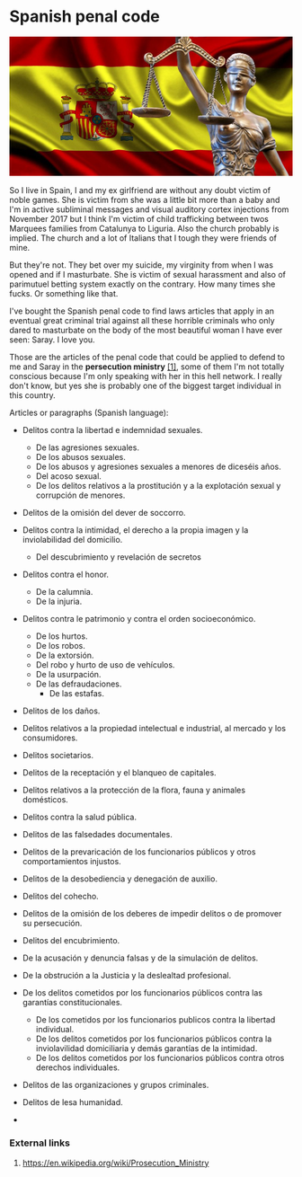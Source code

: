 # Spanish penal code

![Spanish justice](../Images/0-58.jpg)

So I live in Spain, I and my ex girlfriend are without any doubt victim of noble games. She is victim from she was a little bit more than a baby and I'm in active subliminal messages and visual auditory cortex injections from November 2017 but I think I'm victim of child trafficking between twos Marquees families from Catalunya to Liguria. Also the church probably is implied. The church and a lot of Italians that I tough they were friends of mine.

But they're not. They bet over my suicide, my virginity from when I was opened and if I masturbate. She is victim of sexual harassment and also of parimutuel betting system exactly on the contrary. How many times she fucks. Or something like that.

I've bought the Spanish penal code to find laws articles that apply in an eventual  great criminal trial against all these horrible criminals who only dared to masturbate on the body of the most beautiful woman I have ever seen: Saray.  I love you.

Those are the articles of the penal code that could be applied to defend to me and Saray in the **persecution ministry** [[1]](https://en.wikipedia.org/wiki/Prosecution_Ministry), some of them I'm not totally conscious because I'm only speaking with her in this hell network. I really don't know, but yes she is probably one of the biggest target individual in this country.

Articles or paragraphs (Spanish language):

- Delitos contra la libertad e indemnidad sexuales.
  - De las agresiones sexuales.
  - De los abusos sexuales.
  - De los abusos y agresiones sexuales a menores de diceséis años.
  - Del acoso sexual.
  - De los delitos relativos a la prostitución y a la explotación sexual y corrupción de menores.
- Delitos de la omisión del dever de soccorro.
- Delitos contra la intimidad, el derecho a la propia imagen y la inviolabilidad del domicilio.
  
  - Del descubrimiento y revelación de secretos
- Delitos contra el honor.
  - De la calumnia.
  - De la injuria.
- Delitos contra le patrimonio y contra el orden socioeconómico.
  - De los hurtos.
  - De los robos.
  - De la extorsión.
  - Del robo y hurto de uso de vehículos.
  - De la usurpación.
  - De las defraudaciones.
    - De las estafas.
- Delitos de los daños.
- Delitos relativos a la propiedad intelectual e industrial, al mercado y los consumidores.
- Delitos societarios.
- Delitos de la receptación y el blanqueo de capitales.
- Delitos relativos a la protección de la flora, fauna y animales domésticos.
- Delitos contra la salud pública.
- Delitos de las falsedades documentales.
- Delitos de la prevaricación de los funcionarios públicos y otros comportamientos injustos.
- Delitos de la desobediencia y denegación de auxilio.
- Delitos del cohecho.
- Delitos de la omisión de los deberes de impedir delitos o de promover su persecución.
- Delitos del encubrimiento.
- De la acusación y denuncia falsas y de la simulación de delitos.
- De la obstrución a la Justicia y la deslealtad profesional.
- De los delitos cometidos por los funcionarios públicos contra las garantías constitucionales.
  - De los cometidos por los funcionarios publicos contra la libertad individual.
  - De los delitos cometidos por los funcionarios públicos contra la inviolavilidad domiciliaria y demás garantías de la intimidad.
  - De los delitos cometidos por los funcionarios públicos contra otros derechos individuales.
- Delitos de las organizaciones y grupos criminales.
- Delitos de lesa humanidad.
- 

### External links

1. https://en.wikipedia.org/wiki/Prosecution_Ministry

